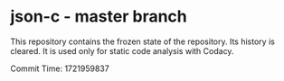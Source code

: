 # json-c - master branch

This repository contains the frozen state of the repository.
Its history is cleared. It is used only for static code
analysis with Codacy.

Commit Time: 1721959837